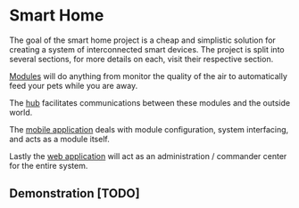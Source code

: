 # Smart Home
The goal of the smart home project is a cheap and simplistic solution for creating a system of interconnected smart devices. The project is split into several sections, for more details on each, visit their respective section. 

[Modules](https://github.com/Introvertuous/smart_home/tree/master/modules) will do anything from monitor the quality of the air to automatically feed your pets while you are away. 

The [hub](https://github.com/Introvertuous/smart_home/tree/master/hub) facilitates communications between these modules and the outside world. 

The [mobile application](https://github.com/Introvertuous/smart_home/tree/master/mobile) deals with module configuration, system interfacing, and acts as a module itself.

Lastly the [web application](https://github.com/Introvertuous/smart_home/tree/master/web) will act as an administration / commander center for the entire system. 

## Demonstration [TODO]
